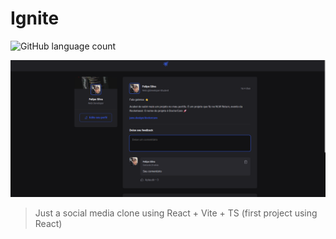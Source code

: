 # Ignite

![GitHub language count](https://img.shields.io/github/languages/count/typingfe/ignite-ts?style=for-the-badge)

<img src="./src/assets/ignite-screenshot.png" alt="Project image">

> Just a social media clone using React + Vite + TS (first project using React)
